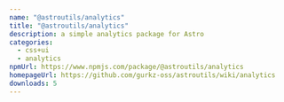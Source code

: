 ```yaml
---
name: "@astroutils/analytics"
title: "@astroutils/analytics"
description: a simple analytics package for Astro
categories:
  - css+ui
  - analytics
npmUrl: https://www.npmjs.com/package/@astroutils/analytics
homepageUrl: https://github.com/gurkz-oss/astroutils/wiki/analytics
downloads: 5
---
```

